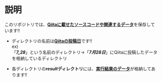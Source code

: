 # 説明
このリポジトリでは、<ins>**Qiitaに載せたソースコードや関連するデータ**</ins>を保存しています!!<br>
- ディレクトリの名前は<ins>**Qiitaの投稿日**</ins>です!!<br>
ex)<br>
「***7_28***」という名前のディレクトリ→「***7月28日***」にQiitaに投稿したデータを格納しているディレクトリ

- 各ディレクトリの*****result***ディレクトリ**には、<ins>**実行結果のデータ**</ins>が格納してあります!!
